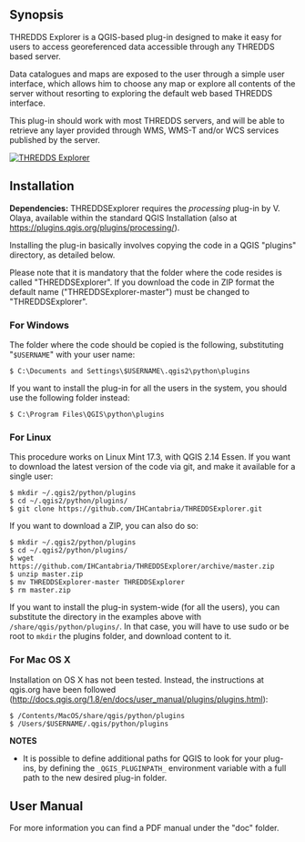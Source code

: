 ## Synopsis

THREDDS Explorer is a QGIS-based plug-in designed to make it easy for users to access georeferenced data accessible through any THREDDS based server.  

Data catalogues and maps are exposed to the user through a simple user interface, which allows him to choose any map or explore all contents of the server without resorting to exploring the default web based THREDDS interface.

This plug-in should work with most THREDDS servers, and will be able to retrieve any layer provided through WMS, WMS-T and/or WCS services published by the server.

[![THREDDS Explorer](https://raw.githubusercontent.com/IHCantabria/THREDDSExplorer/master/doc/video.jpg)](https://vimeo.com/167414368)

## Installation

**Dependencies:** THREDDSExplorer requires the *processing* plug-in by V. Olaya, available within the standard QGIS Installation (also at https://plugins.qgis.org/plugins/processing/).

Installing the plug-in basically involves copying the code in a QGIS "plugins" directory, as detailed below.

Please note that it is mandatory that the folder where the code resides is called "THREDDSExplorer". If you download the code in ZIP format the default name ("THREDDSExplorer-master") must be changed to "THREDDSExplorer".

### For Windows

The folder where the code should be copied is the following, substituting "`$USERNAME`" with your user name:

    $ C:\Documents and Settings\$USERNAME\.qgis2\python\plugins

If you want to install the plug-in for all the users in the system, you should use the following folder instead:

    $ C:\Program Files\QGIS\python\plugins

### For Linux

This procedure works on Linux Mint 17.3, with QGIS 2.14 Essen. If you want to download the latest version of the code via git, and make it available for a single user:

    $ mkdir ~/.qgis2/python/plugins
    $ cd ~/.qgis2/python/plugins/
    $ git clone https://github.com/IHCantabria/THREDDSExplorer.git

If you want to download a ZIP, you can also do so:

    $ mkdir ~/.qgis2/python/plugins
    $ cd ~/.qgis2/python/plugins/
    $ wget https://github.com/IHCantabria/THREDDSExplorer/archive/master.zip
    $ unzip master.zip
    $ mv THREDDSExplorer-master THREDDSExplorer
    $ rm master.zip

If you want to install the plug-in system-wide (for all the users), you can substitute the directory in the examples above with `/share/qgis/python/plugins/`. In that case, you will have to use sudo or be root to `mkdir` the plugins folder, and download content to it.

### For Mac OS X

Installation on OS X has not been tested. Instead, the instructions at qgis.org have been followed (http://docs.qgis.org/1.8/en/docs/user_manual/plugins/plugins.html):

    $ /Contents/MacOS/share/qgis/python/plugins
    $ /Users/$USERNAME/.qgis/python/plugins

**NOTES**

* It is possible to define additional paths for QGIS to look for your plug-ins, by defining the `_QGIS_PLUGINPATH_` environment variable with a full path to the new desired plug-in folder.

## User Manual

For more information you can find a PDF manual under the "doc" folder.
